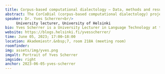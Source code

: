 ```yaml
---
title: Corpus-based computational dialectology – Data, methods and results
abstract: The CorCoDial (corpus-based computational dialectology) project aims to infer dialect classifications from variation-rich corpora, focusing in particular on the dialect-to-standard normalization task to introduce comparability between different texts. I will start by presenting a multilingual collection of phonetically transcribed and orthographically normalized corpora. This collection forms the data basis of four case studies. In the first study, we investigate to what extent topic models can find dialectological rather than semantic topics. In the second experiment, we evaluate character alignment methods from different research traditions on a range of desirable and undesirable characteristics. The third case study introduces dialect-to-standard normalization as a distinct sequence-to-sequence task and compares various normalization methods used in previous work. In the last study, we focus on neural normalization and investigate what the embeddings of speaker labels can tell us about the origin of the speakers.
speaker: Dr. Yves Scherrer<br/>
     University lecturer, University of Helsinki
bio: Yves Scherrer is a University Lecturer in Language Technology at the University of Helsinki and, from August 2023 onwards, an Associate Professor in NLP at the University of Oslo. He defended his PhD thesis on the computational modelling of Swiss German dialects, with an emphasis on machine translation techniques, in 2012 at the University of Geneva. In 2021, he obtained the title of Docent in Language Technology from the University of Helsinki.<br/>Yves Scherrer has been involved in a wide range of projects in the areas of language technology, dialectology, and corpus linguistics. His current research focuses on the annotation and analysis of dialect corpora as well as on tasks and methods related to machine translation. This research is embedded in the <i>CorCoDial – Corpus-based computational dialectology</i> research project, funded by the Academy of Finland (2021–2025).
website: https://blogs.helsinki.fi/yvesscherrer/
time: June 05, 2023; 17:00–18:00
location: Akademiestr.&nbsp;7, room 218A (meeting room)
roomfinder: 
img: assets/img/yves.png
imgalt: Portrait of Yves Scherrer
imgside: right
anchor: 2023-06-05-yves-scherrer
---
```

